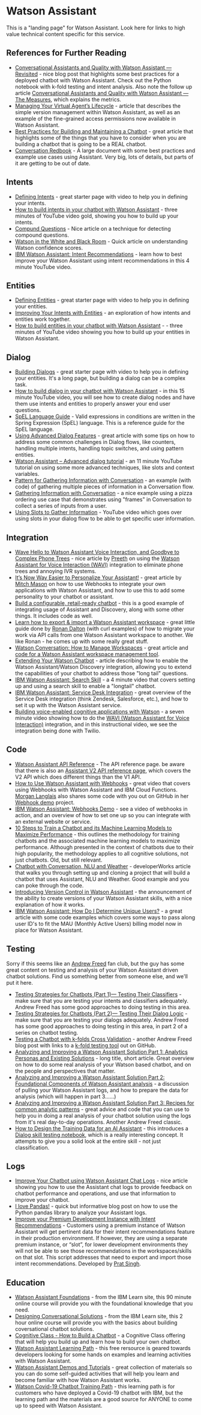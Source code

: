 # Watson Assistant

This is a "landing page" for Watson Assistant.  Look here for links to high value technical content specific for this service.

## References for Further Reading
- [Conversational Assistants and Quality with Watson Assistant — Revisited](https://medium.com/@dtoczala/conversational-assistants-and-quality-with-watson-assistant-revisited-123fb3bb9f1f) - nice blog post that highlights some best practices for a deployed chatbot with Watson Assistant.  Check out the Python notebook with k-fold testing and intent analysis.  Also note the follow up article [Conversational Assistants and Quality with Watson Assistant — The Measures](https://chatbotslife.com/conversational-assistants-and-quality-with-watson-assistant-revisited-123fb3bb9f1f), which explains the metrics.
- [Managing Your Virtual Agent’s Lifecycle](https://medium.com/ibm-watson/managing-your-virtual-agents-lifecycle-cf6712fa47aa) - article that describes the simple version management within Watson Assistant, as well as an example of the fine-grained access permissions now available in Watson Assistant.
- [Best Practices for Building and Maintaining a Chatbot](https://medium.com/ibm-watson/best-practices-for-building-and-maintaining-a-chatbot-a8b78f0b1b72) - great article that highlights some of the things that you have to consider when you are building a chatbot that is going to be a REAL chatbot.
- [Conversation Redbook](http://www.redbooks.ibm.com/Redbooks.nsf/RedbookAbstracts/sg248394.html) - A large document with some best practices and example use cases using Assistant.  Very big, lots of details, but parts of it are getting to be out of date.

## Intents
- [Defining Intents](https://cloud.ibm.com/docs/services/assistant?topic=assistant-intents#intents) - great starter page with video to help you in defining your intents.
- [How to build intents in your chatbot with Watson Assistant](https://www.youtube.com/watch?v=OPdOCUPGMIQ) - three minutes of YouTube video gold, showing you how to build up your intents.
- [Compund Questions](https://sodoherty.ai/2017/02/06/compound-questions/) - Nice article on a technique for detecting compound questions.
- [Watson in the White and Black Room](https://sodoherty.ai/2017/02/10/watson-in-the-black-and-white-room/) - Quick article on understanding Watson confidence scores.
- [IBM Watson Assistant: Intent Recommendations](https://www.youtube.com/watch?v=64h59KqDY98) - learn how to best improve your Watson Assistant using intent recommendations in this 4 minute YouTube video.

## Entities
- [Defining Entities](https://cloud.ibm.com/docs/services/assistant?topic=assistant-entities) - great starter page with video to help you in defining your entities.
- [Improving Your Intents with Entities](https://sodoherty.ai/2017/01/16/improving-your-intents-with-entities/) - an exploration of how intents and entities work together.
- [How to build entities in your chatbot with Watson Assistant](https://www.youtube.com/watch?v=o-uhdw6bIyI) - - three minutes of YouTube video showing you how to build up your entities in Watson Assistant.

## Dialog
- [Building Dialogs](https://cloud.ibm.com/docs/services/assistant?topic=assistant-dialog-build) - great starter page with video to help you in defining your entities.  It's a long page, but building a dialog can be a complex task.
- [How to build dialog in your chatbot with Watson Assistant](https://www.youtube.com/watch?v=XkhAMe9gSFU) - in this 15 minute YouTube video, you will see how to create dialog nodes and have them use intents and entities to properly answer your end user questions.
- [SpEL Language Guide](https://docs.spring.io/spring/docs/current/spring-framework-reference/core.html#expressions-language-ref) - Valid expressions in conditions are written in the Spring Expression (SpEL) language.  This is a reference guide for the SpEL language.
- [Using Advanced Dialog Features](https://medium.com/ibm-watson/using-advanced-dialog-features-in-watson-conversation-5c0cea89e9b3) - great article with some tips on how to address some common challenges in Dialog flows, like counters, handling multiple intents, handling topic switches, and using pattern entities.
- [Watson Assistant – Advanced dialog tutorial](https://www.youtube.com/watch?v=Z_vmzC0tu60) - an 11 minute YouTube tutorial on using some more advanced techniques, like slots and context variables.
- [Pattern for Gathering Information with Conversation](https://ollycox.me/2016/11/18/pattern-for-gathering-information-in-ibm-watson-conversations/) - an example (with code) of gathering multiple pieces of information in a Conversation flow.
- [Gathering Information with Conversation](https://medium.com/@snrubnomis/gathering-information-with-ibm-watson-conversation-e23887ccbe3d) - a nice example using a pizza ordering use case that demonstrates using "frames" in Conversation to collect a series of inputs from a user.
- [Using Slots to Gather Information](https://www.youtube.com/watch?v=kMLyKfmO9wI&feature=emb_logo) - YouTube video which goes over using slots in your dialog flow to be able to get specific user information.

## Integration
- [Wave Hello to Watson Assistant Voice Interaction, and Goodbye to Complex Phone Trees](0https://medium.com/ibm-watson/wave-hello-to-watson-assistant-voice-interaction-and-goodbye-to-complex-phone-trees-9521c2b8cc85) - nice article by [Preeth](https://medium.com/@preethm) on using the [Watson Assistant for Voice Interaction (WAVI)](https://medium.com/ibm-watson/introducing-watson-assistant-for-voice-interaction-e64d04656fde) integration to eliminate phone trees and annoying IVR systems.
- [It’s Now Way Easier to Personalize Your Assistant!](https://medium.com/ibm-watson/its-now-way-easier-to-personalize-your-assistant-9a23a9cadd4) - great article by [Mitch Mason](https://medium.com/@mitchellmason) on how to use Webhooks to integrate your own applications with Watson Assistant, and how to use this to add some personality to your chatbot or assistant.
- [Build a configurable, retail-ready chatbot](https://developer.ibm.com/technologies/artificial-intelligence/patterns/create-cognitive-retail-chatbot/) - this is a good example of integrating usage of Assistant and Discovery, along with some other things.  It includes code as well.
- [Learn how to export & import a Watson Assistant workspace](https://github.com/rodalton/export-import-wa-workspace) - great little guide done by [Ronan Dalton](https://github.com/rodalton) (with curl examples) of how to migrate your work via API calls from one Watson Assistant workspace to another.  We like Ronan - he comes up with some really great stuff.
- [Watson Conversation: How to Manage Workspaces](https://www.ibm.com/blogs/bluemix/2017/04/watson-conversation-manage-workspaces/) - great article and [code for a Watson Assistant workspace management tool](https://github.com/data-henrik/watson-conversation-tool).
- [Extending Your Watson Chatbot](https://medium.com/@dtoczala/entending-your-watson-chatbot-fbd3291e0dd2) - article describing how to enable the Watson Assistant/Watson Discovery integration, allowing you to extend the capabilities of your chatbot to address those "long tail" questions.
- [IBM Watson Assistant: Search Skill](https://www.youtube.com/watch?v=ZcgGf8J2Cfw) - a 4 minute video that covers setting up and using a search skill to enable a "longtail" chatbot.
- [IBM Watson Assistant: Service Desk Integration](https://www.youtube.com/watch?v=pJSCZLQVgCY) - great overview of the Service Desk integration (think Zendesk, Salesforce, etc.), and how to set it up with the Watson Assistant service.
- [Building voice-enabled cognitive applications with Watson](https://developer.ibm.com/tv/building-voice-enabled-cognitive-applications-with-watson/) - a seven minute video showing how to do the [WAVI (Watson Assistant for Voice Interaction)](https://medium.com/ibm-watson/introducing-watson-assistant-for-voice-interaction-e64d04656fde) integration, and in this instructional video, we see the integration being done with Twilio.

## Code
- [Watson Assistant API Reference](https://cloud.ibm.com/apidocs/assistant/assistant-v1) - The API reference page.  be aware that there is also an [Assistant V2 API reference page](https://cloud.ibm.com/apidocs/assistant/assistant-v2), which covers the V2 API which does different things than the V1 API.
- [How to Use Watson Assistant with Webhooks](https://www.youtube.com/watch?v=5z3i5IsBVnk&feature=youtu.be) - great video that covers using Webhooks with Watson Assistant and IBM Cloud Functions.  [Morgan Langlais](https://github.com/modlanglais) also shares some code with you out on GitHub in her [Webhook demo](https://github.com/modlanglais/assistant-webhook-demo) project.
- [IBM Watson Assistant: Webhooks Demo](https://www.youtube.com/watch?v=j8TBqD2rx2o) - see a video of webhooks in action, and an overview of how to set one up so you can integrate with an external website or service.
- [10 Steps to Train a Chatbot and its Machine Learning Models to Maximize Performance](
https://developer.ibm.com/dwblog/2016/10-steps-train-chat-bot-chatbot-machine-learning/) - this outlines the methodology for training chatbots and the associated machine learning models to maximize performance. Although presented in the context of chatbots due to their high popularity, the methodology applies to all cognitive solutions, not just chatbots.  Old, but still relevant.
- [Chatbot with Conversation, NLU and Weather](https://developer.ibm.com/dwblog/2017/chatbot-watson-conversation-natural-language-understanding-nlu/) - developerWorks article that walks you through setting up and cloning a project that will build a chatbot that uses Assistant, NLU and Weather.  Good example and you can poke through the code.
- [Introducing Version Control in Watson Assistant](https://medium.com/ibm-watson/watson-assistant-versions-announcement-d60869b1f5f) - the announcement of the ability to create versions of your Watson Assistant skills, with a nice explanation of how it works.
- [IBM Watson Assistant: How Do I Determine Unique Users?](https://medium.com/@modlanglais/ibm-watson-assistant-how-do-i-determine-unique-users-3aef8d3a2b8e) - a great article with some code examples which covers some ways to pass along user ID's to fit the MAU (Monthly Active Users) billing model now in place for Watson Assistant.

## Testing
Sorry if this seems like an [Andrew Freed](https://medium.com/@arfreed) fan club, but the guy has some great content on testing and analysis of your Watson Assistant driven chatbot solutions.  Find us something better from someone else, and we'll put it here.
- [Testing Strategies for Chatbots (Part 1)— Testing Their Classifiers](https://medium.com/ibm-watson/testing-strategies-for-chatbots-part-1-testing-their-classifiers-20becaf5f211) - make sure that you are testing your intents and classifiers adequately.  Andrew Freed has some good approaches to doing testing in this area.
- [Testing Strategies for Chatbots (Part 2)— Testing Their Dialog Logic](https://medium.com/ibm-watson/testing-strategies-for-chatbots-part-2-testing-their-dialog-logic-58e5f0e5548c) - make sure that you are testing your dialogs adequately.  Andrew Freed has some good approaches to doing testing in this area, in part 2 of a series on chatbot testing.
- [Testing a Chatbot with k-folds Cross Validation](https://medium.com/ibm-watson/testing-a-chatbot-with-k-folds-cross-validation-68dab111a6b) - another Andrew Freed blog post with links to a [k-fold testing tool](https://github.com/cognitive-catalyst/WA-Testing-Tool) out on GitHub.
- [Analyzing and Improving a Watson Assistant Solution Part 1: Analytics Personas and Existing Solutions](https://medium.com/ibm-watson/analyzing-and-improving-a-watson-assistant-solution-part-1-analytics-personas-and-existing-9fbd2f0b7478) - long title, short article.   Great overview on how to do some real analysis of your Watson based chatbot, and on the people and perspectives that matter.
- [Analyzing and Improving a Watson Assistant Solution Part 2: Foundational Components of Watson Assistant analysis](https://medium.com/ibm-watson/analyzing-and-improving-a-watson-assistant-solution-part-2-foundational-components-of-watson-6596518e7a28) - a discussion of pulling your Watson Assistant logs, and how to prepare the data for analysis (which will happen in part 3......)
- [Analyzing and Improving a Watson Assistant Solution Part 3: Recipes for common analytic patterns](https://medium.com/ibm-watson/analyzing-and-improving-a-watson-assistant-solution-part-3-recipes-for-common-analytic-patterns-1edb4b1f2ef2) - great advice and code that you can use to help you in doing a real analysis of your chatbot solution using the logs from it's real day-to-day operations.  Another Andrew Freed classic.
- [How to Design the Training Data for an AI Assistant](https://medium.com/ibm-watson/announcing-dialog-skill-analysis-for-watson-assistant-83cdfb968178) - this introduces a [Dialog skill testing notebook](https://github.com/watson-developer-cloud/assistant-dialog-skill-analysis), which is a really interesting concept. It attempts to give you a solid look at the entire skill - not just classification.

## Logs
- [Improve Your Chatbot using Watson Assistant Chat Logs](https://chatbotslife.com/improve-your-chatbot-using-watson-conversation-chat-logs-54a36b671261) - nice article showing you how to use the Assistant chat logs to provide feedback on chatbot performance and operations, and use that information to improve your chatbot.
- [I love Pandas!](https://sodoherty.ai/2017/04/19/i-love-pandas) - quick but informative blog post on how to use the Python pandas library to analyze your Assistant logs.
- [Improve your Premium Development Instance with Intent Recommendations](https://github.ibm.com/pratyushsingh/Logs-Retrieval-Watson-Assistant) - Customers using a premium instance of Watson Assistant will get pertinent data for their intent recommendations feature in their production environment. If however, they are using a separate premium instance, or “slot”, for lower development environments they will not be able to see those recommendations in the workspaces/skills on that slot. This script addresses that need to export and import those intent recommendations.  Developed by [Prat Singh](https://github.ibm.com/pratyushsingh).

## Education
- [Watson Assistant Foundations](https://learn.ibm.com/course/view.php?id=4329) - from the IBM Learn site, this 90 minute online course will provide you with the foundational knowledge that you need.
- [Designing Conversational Solutions](https://learn.ibm.com/course/view.php?id=4294) - from the IBM Learn site, this 2 hour online course will provide you with the basics about building coversational chatbot solutions.
- [Cognitive Class - How to Build a Chatbot](https://cognitiveclass.ai/courses/how-to-build-a-chatbot/) - a Cognitive Class offering that will help you build up and learn how to build your own chatbot.
- [Watson Assistant Learning Path](https://developer.ibm.com/series/learning-path-watson-assistant/) - this free rersource is geared towards developers looking for some hands on examples and learning activities with Watson Assistant.
- [Watson Assistant Demos and Tutorials](https://www.ibm.com/demos/collection/Watson-Assistant/) - great collection of materials so you can do some self-guided activities that will help you learn and become familiar with how Watson Assistant works.
- [Watson Covid-19 Chatbot Training Path](http://ibmtvdemo.edgesuite.net/software/DAELL/Test/POC/watson_citizen_hub.html) - this learning path is for customers who have deployed a Covid-19 chatbot with IBM, but the learning path and the materials are a good source for ANYONE to come up to speed with Watson Assistant.
